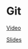 # Git

[Video](https://us02web.zoom.us/rec/share/yZAkNbrtrWJJG7PO2UDESpN6PYLLT6a80CUcrqFemR0kleM-mkulPaXtVXmhsho2?startTime=1595333150000)

[Slides](https://gabrielheinrich.github.io/ccl-lessons/developer-wiki/Git_01.pdf)
